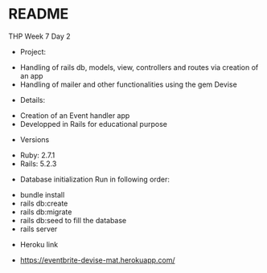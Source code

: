 # README
THP Week 7 Day 2

* Project:
- Handling of rails db, models, view, controllers and routes via creation of an app
- Handling of mailer and other functionalities using the gem Devise


* Details:
- Creation of an Event handler app
- Developped in Rails for educational purpose

* Versions
- Ruby: 2.7.1
- Rails: 5.2.3

* Database initialization
Run in following order:
- bundle install
- rails db:create
- rails db:migrate
- rails db:seed to fill the database
- rails server

* Heroku link
- https://eventbrite-devise-mat.herokuapp.com/
